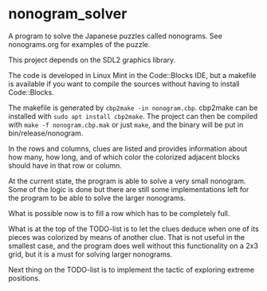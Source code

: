 # nonogram_solver
A program to solve the Japanese puzzles called nonograms. See nonograms.org for examples of the puzzle. 

This project depends on the SDL2 graphics library. 

The code is developed in Linux Mint in the Code::Blocks IDE, but a makefile is available if you want to compile the sources without having to install Code::Blocks.

The makefile is generated by `cbp2make -in nonogram.cbp`. cbp2make can be installed with `sudo apt install cbp2make`. The project can then be compiled with `make -f nonogram.cbp.mak` or just `make`, and the binary will be put in bin/release/nonogram.

In the rows and columns, clues are listed and provides information about how many, how long, and of which color the colorized adjacent blocks should have in that row or column.

At the current state, the program is able to solve a very small nonogram. Some of the logic is done but there are still some implementations left for the program to be able to solve the larger nonograms.

What is possible now is to fill a row which has to be completely full. 

What is at the top of the TODO-list is to let the clues deduce when one of its pieces was colorized by means of another clue. That is not useful in the smallest case, and the program does well without this functionality on a 2x3 grid, but it is a must for solving larger nonograms.

Next thing on the TODO-list is to implement the tactic of exploring extreme positions.




